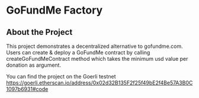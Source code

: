 # GoFundMe Factory

## About the Project
This project demonstrates a decentralized alternative to gofundme.com. Users can create & deploy a GoFundMe contract by calling createGoFundMeContract method which takes the minimum usd value per donation as argument.

You can find the project on the Goerli testnet https://goerli.etherscan.io/address/0x02d32B135F2f25f49bE2f4Be57A3B0C1097b6931#code

